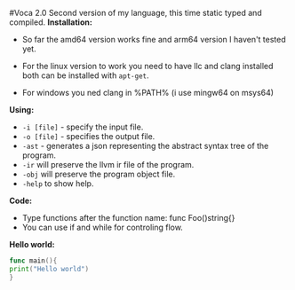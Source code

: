  #Voca 2.0
 Second version of my language, this time static typed and compiled.
**Installation:**

 - So far the amd64  version works fine and
   arm64 version I haven't tested yet.
   
 - For the linux version to work you need to have llc and clang installed both can be installed with `apt-get`.
 - For windows you ned clang in %PATH% (i use mingw64 on msys64)


**Using:**

 - `-i [file]` - specify the input file.
 - `-o [file]` - specifies the output file.
 - `-ast` - generates a json representing the abstract syntax tree of the program.
 - `-ir` will preserve the llvm ir file of the program.
 - `-obj` will preserve the program object file.
 - `-help` to show help.

**Code:**

 - Type functions after the function name: func Foo()string{} 
 - You can use if and while for controling flow.

**Hello world:**
```go
func main(){
print("Hello world")
}